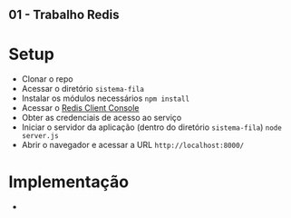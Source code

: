 ## 01 - Trabalho Redis

# Setup

- Clonar o repo
- Acessar o diretório `sistema-fila`
- Instalar os módulos necessários `npm install`
- Acessar o [Redis Client Console](https://app.redislabs.com/#/login)
- Obter as credenciais de acesso ao serviço
- Iniciar o servidor da aplicação (dentro do diretório `sistema-fila`) `node server.js`
- Abrir o navegador e acessar a URL `http://localhost:8000/`

# Implementação

- 